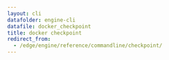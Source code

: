 ```yaml
---
layout: cli
datafolder: engine-cli
datafile: docker_checkpoint
title: docker checkpoint
redirect_from:
  - /edge/engine/reference/commandline/checkpoint/
---
```

<!--
This page is automatically generated from Docker's source code. If you want to
suggest a change to the text that appears here, open a ticket or pull request
in the source repository on GitHub:

https://github.com/docker/cli
-->

